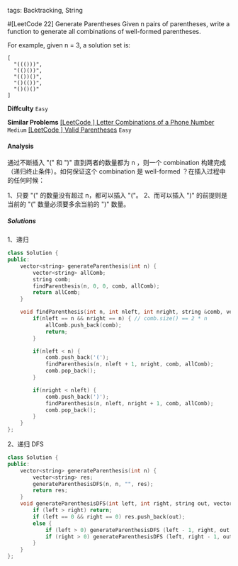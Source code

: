 tags: Backtracking, String

#[LeetCode 22] Generate Parentheses
Given n pairs of parentheses, write a function to generate all combinations of well-formed parentheses.

For example, given n = 3, a solution set is:

    [
      "((()))",
      "(()())",
      "(())()",
      "()(())",
      "()()()"
    ]

**Diffculty**
`Easy`

**Similar Problems**
[[LeetCode ] Letter Combinations of a Phone Number]() `Medium`
[[LeetCode ] Valid Parentheses]() `Easy`


#### Analysis

通过不断插入 "(" 和 ")" 直到两者的数量都为 n ，则一个 combination 构建完成（递归终止条件）。如何保证这个 combination 是 well-formed ？在插入过程中的任何时候：

1、只要 "(" 的数量没有超过 n，都可以插入 "("。
2、而可以插入 ")" 的前提则是当前的 "(" 数量必须要多余当前的 ")" 数量。

##### Solutions

1、递归

```cpp
class Solution {
public:
    vector<string> generateParenthesis(int n) {
        vector<string> allComb;
        string comb;
        findParenthesis(n, 0, 0, comb, allComb);
        return allComb;
    }

    void findParenthesis(int n, int nleft, int nright, string &comb, vector<string> &allComb) {
        if(nleft == n && nright == n) { // comb.size() == 2 * n
            allComb.push_back(comb);
            return;
        }

        if(nleft < n) {
            comb.push_back('(');
            findParenthesis(n, nleft + 1, nright, comb, allComb);
            comb.pop_back();
        }

        if(nright < nleft) {
            comb.push_back(')');
            findParenthesis(n, nleft, nright + 1, comb, allComb);
            comb.pop_back();
        }
    }
};
```

2、递归 DFS

```cpp
class Solution {
public:
    vector<string> generateParenthesis(int n) {
        vector<string> res;
        generateParenthesisDFS(n, n, "", res);
        return res;
    }
    void generateParenthesisDFS(int left, int right, string out, vector<string> &res) {
        if (left > right) return;
        if (left == 0 && right == 0) res.push_back(out);
        else {
            if (left > 0) generateParenthesisDFS (left - 1, right, out + '(', res);
            if (right > 0) generateParenthesisDFS (left, right - 1, out + ')', res);
        }
    }
};
```